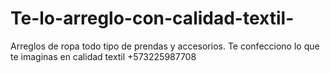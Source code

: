 # Te-lo-arreglo-con-calidad-textil-
Arreglos de ropa todo tipo de prendas y accesorios. Te confecciono lo que te imaginas en calidad textil
+573225987708

